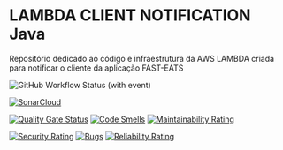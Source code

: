 # LAMBDA CLIENT NOTIFICATION Java
Repositório dedicado ao código e infraestrutura da AWS LAMBDA criada para notificar o cliente da aplicação FAST-EATS

![GitHub Workflow Status (with event)](https://img.shields.io/github/actions/workflow/status/FIAP-Grupo56-SOAT1/LAMBDA_CLIENT_NOTIFICATION_FAST-EATS/deploy-producao.yml?logo=github)

[![SonarCloud](https://sonarcloud.io/images/project_badges/sonarcloud-white.svg)](https://sonarcloud.io/summary/new_code?id=FIAP-Grupo56-SOAT1_LAMBDA_CLIENT_NOTIFICATION_FAST-EATS)

[![Quality Gate Status](https://sonarcloud.io/api/project_badges/measure?project=FIAP-Grupo56-SOAT1_LAMBDA_CLIENT_NOTIFICATION_FAST-EATS&metric=alert_status)](https://sonarcloud.io/summary/new_code?id=FIAP-Grupo56-SOAT1_LAMBDA_CLIENT_NOTIFICATION_FAST-EATS) [![Code Smells](https://sonarcloud.io/api/project_badges/measure?project=FIAP-Grupo56-SOAT1_LAMBDA_CLIENT_NOTIFICATION_FAST-EATS&metric=code_smells)](https://sonarcloud.io/summary/new_code?id=FIAP-Grupo56-SOAT1_LAMBDA_CLIENT_NOTIFICATION_FAST-EATS) [![Maintainability Rating](https://sonarcloud.io/api/project_badges/measure?project=FIAP-Grupo56-SOAT1_LAMBDA_CLIENT_NOTIFICATION_FAST-EATS&metric=sqale_rating)](https://sonarcloud.io/summary/new_code?id=FIAP-Grupo56-SOAT1_LAMBDA_CLIENT_NOTIFICATION_FAST-EATS)

[![Security Rating](https://sonarcloud.io/api/project_badges/measure?project=FIAP-Grupo56-SOAT1_LAMBDA_CLIENT_NOTIFICATION_FAST-EATS&metric=security_rating)](https://sonarcloud.io/summary/new_code?id=FIAP-Grupo56-SOAT1_LAMBDA_CLIENT_NOTIFICATION_FAST-EATS) [![Bugs](https://sonarcloud.io/api/project_badges/measure?project=FIAP-Grupo56-SOAT1_LAMBDA_CLIENT_NOTIFICATION_FAST-EATS&metric=bugs)](https://sonarcloud.io/summary/new_code?id=FIAP-Grupo56-SOAT1_LAMBDA_CLIENT_NOTIFICATION_FAST-EATS) [![Reliability Rating](https://sonarcloud.io/api/project_badges/measure?project=FIAP-Grupo56-SOAT1_LAMBDA_CLIENT_NOTIFICATION_FAST-EATS&metric=reliability_rating)](https://sonarcloud.io/summary/new_code?id=FIAP-Grupo56-SOAT1_LAMBDA_CLIENT_NOTIFICATION_FAST-EATS)
